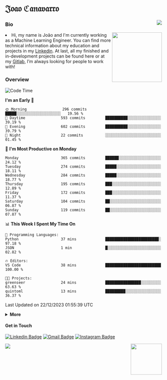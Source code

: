 <h1 align="start">𝔍𝔬𝔞𝔬 ℭ𝔞𝔫𝔞𝔳𝔞𝔯𝔯𝔬</h1>
<img src="https://komarev.com/ghpvc/?username=jvcanavarro" align="right">


### Bio 
<img src="./aot.gif" align="right" height="160">
<li>
Hi, my name is João and I'm currently working as a Machine Learning Engineer. You can find more technical information about my education and projects in my <a href="https://www.linkedin.com/in/jvcanavarro/">Linkedin</a>. At last, all my finished and in-development projects can be found here or at my <a href="https://gitlab.com/jvcanavarro">Gitlab</a>, I’m always looking for people to work with!
</li>

### Overview


<!--START_SECTION:waka-->
![Code Time](http://img.shields.io/badge/Code%20Time-900%20hrs%2019%20mins-blue)

**I'm an Early 🐤** 

```text
🌞 Morning                296 commits         █████░░░░░░░░░░░░░░░░░░░░   19.56 % 
🌆 Daytime                593 commits         ██████████░░░░░░░░░░░░░░░   39.19 % 
🌃 Evening                602 commits         ██████████░░░░░░░░░░░░░░░   39.79 % 
🌙 Night                  22 commits          ░░░░░░░░░░░░░░░░░░░░░░░░░   01.45 % 
```
📅 **I'm Most Productive on Monday** 

```text
Monday                   365 commits         ██████░░░░░░░░░░░░░░░░░░░   24.12 % 
Tuesday                  274 commits         █████░░░░░░░░░░░░░░░░░░░░   18.11 % 
Wednesday                284 commits         █████░░░░░░░░░░░░░░░░░░░░   18.77 % 
Thursday                 195 commits         ███░░░░░░░░░░░░░░░░░░░░░░   12.89 % 
Friday                   172 commits         ███░░░░░░░░░░░░░░░░░░░░░░   11.37 % 
Saturday                 104 commits         ██░░░░░░░░░░░░░░░░░░░░░░░   06.87 % 
Sunday                   119 commits         ██░░░░░░░░░░░░░░░░░░░░░░░   07.87 % 
```


📊 **This Week I Spent My Time On** 

```text
💬 Programming Languages: 
Python                   37 mins             ████████████████████████░   97.18 % 
JSON                     1 min               █░░░░░░░░░░░░░░░░░░░░░░░░   02.82 % 

🔥 Editors: 
VS Code                  38 mins             █████████████████████████   100.00 % 

🐱‍💻 Projects: 
greenseer                24 mins             ████████████████░░░░░░░░░   63.63 % 
quintoml                 13 mins             █████████░░░░░░░░░░░░░░░░   36.37 % 
```


 Last Updated on 22/12/2023 01:55:39 UTC
<!--END_SECTION:waka-->

<details>
  <summary><b>More</b></summary>
<p align="center">
<img align="center" src="https://github-readme-stats.vercel.app/api?username=jvcanavarro&show_icons=true&line_height=21&theme=default&hide_border=true" alt="Cana's Github Stats" />
<img align="center" src="https://github-readme-stats.vercel.app/api/top-langs/?username=jvcanavarro&theme=default&line_height=27&layout=compact&hide_border=true&hide=PostScript,PHP,HTML,Jupyter%20Notebook,Lua&langs_count=10" />
</p>
</details>

#### Get in Touch
[![Linkedin Badge](https://img.shields.io/badge/-LinkedIn-0e76a8?style=flat&logo=Linkedin&logoColor=white&link=https://www.linkedin.com/in/jvcanavarro/)](https://www.linkedin.com/in/jvcanavarro)
[![Gmail Badge](https://img.shields.io/badge/-Gmail-d14836?style=flat&logo=Gmail&logoColor=white&link=mailto:jvcanavarro@gmail.com)](mailto:jvcanavarro@gmail.com)
[![Instagram Badge](https://img.shields.io/badge/-Instagram-ff69b4?style=flat&logo=Instagram&logoColor=white&link=https://instagram.com/jlim_slam/)](https://instagram.com/jvcanavarro)

<!--[![Spotify Badge](https://img.shields.io/badge/-Spotify-success?style=flat&logo=Spotify&logoColor=white&link=https://open.spotify.com/user/jvcanavarro)](https://open.spotify.com/user/jvcanavarro)
[![Telegram Badge](https://img.shields.io/badge/-Telegram-0088cc?style=flat&logo=Telegram&logoColor=white)](https://t.me/jvcanavarro)
[![Steam Badge](https://img.shields.io/badge/-Steam-lightgrey?style=flat&logo=Steam&logoColor=white&link=https://steamcommunity.com/id/octjinn/)](https://steamcommunity.com/id/octjinn/)-->


<p>
  <a href="https://count.getloli.com/"><img src="https://count.getloli.com/get/@index?theme=rule34"></a>
  <img src="https://data.whicdn.com/images/188174384/original.gif" align="right" height = "100">
</p>
